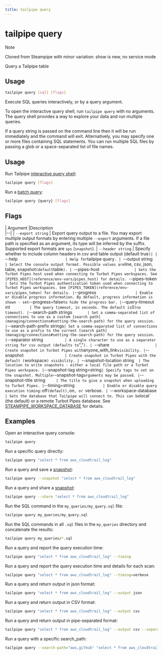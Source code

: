 ```yaml
---
title: tailpipe query
---
```


# tailpipe query

>[!NOTE]
> Cloned from Steampipe with minor variation: show is new, no service mode

Query a Tailpipe table

## Usage
```bash
tailpipe query [sql] [flags]
```

Execute SQL queries interactively, or by a query argument.

To open the interactive query shell, run `tailpipe query` with no arguments.  The query shell provides a way to explore your data and run multiple queries. 

If a query string is passed on the command line then it will be run immediately and the command will exit.  Alternatively, you may specify one or more files containing SQL statements.  You can run multiple SQL files by passing a glob or a space-separated list of file names.

## Usage
Run Tailpipe [interactive query shell](/docs/query/query-shell):
```bash
tailpipe query [flags]
```

Run a [batch query](/docs/query/batch-query):
```bash
tailpipe query {query} [flags]
```


## Flags

| Argument  |Description  
|--|
| `--export string`              | Export query output to a file. You may export multiple output formats by entering multiple `--export` arguments. If a file path is specified as an argument, its type will be inferred by the suffix. Supported export formats are `sps` (`snapshot`). 
| `--header string`              | Specify whether to include column headers in csv and table output (default true`)|
| `--help`                       | Help for `tailpipe query`.
| `--output string`              | Select the console output format. Possible values are `line, csv, json, table, snapshot` (default `table`).
| `--pipes-host`                 | Sets the Turbot Pipes host used when connecting to Turbot Pipes workspaces. See [PIPES_HOST](reference/env-vars/pipes_host) for details. 
  `--pipes-token`                | Sets the Turbot Pipes authentication token used when connecting to Turbot Pipes workspaces. See [PIPES_TOKEN](reference/env-vars/pipes_token) for details.
| `--progress`                   | Enable or disable progress information. By default, progress information is shown - set `--progress=false` to hide the progress bar.
| `--query-timeout int`          | The query timeout, in seconds. The default is `0` (no timeout).
| `--search-path strings`        | Set a comma-separated list of connections to use as a custom [search path](managing/connections#setting-the-search-path) for the query session.
| `--search-path-prefix strings` | Set a comma-separated list of connections to use as a prefix to the current [search path](managing/connections#setting-the-search-path) for the query session.
| `--separator string`           | A single character to use as a separator string for csv output (defaults to `","`).
| `--share`                      | Create snapshot in Turbot Pipes with `anyone_with_link` visibility.
| `--snapshot`                   | Create snapshot in Turbot Pipes with the default (`workspace`) visibility.
| `--snapshot-location string`   | The location to write snapshots - either a local file path or a Turbot Pipes workspace.
| `--snapshot-tag string=string` | Specify tags to set on the snapshot. Multiple `--snapshot-tag` arguments may be passed.
| `--snapshot-title string`      | The title to give a snapshot when uploading to Turbot Pipes.
| `--timing=string`              | Enable or disable query execution timing: `off` (default), `on`, or `verbose`.
| `--workspace-database`         | Sets the database that Tailpipe will connect to. This can be `local` (the default) or a remote Turbot Pipes database. See [STEAMPIPE_WORKSPACE_DATABASE](/docs/reference/env-vars/steampipe_workspace_database) for details. 



## Examples

Open an interactive query console:
```bash
tailpipe query
```

Run a specific query directly:
```bash
tailpipe query "select * from aws_cloudtrail_log"
```

Run a query and save a [snapshot](/docs/snapshots/batch-snapshots):
```bash
tailpipe query --snapshot "select * from aws_cloudtrail_log"
```

Run a query and share a [snapshot](/docs/snapshots/batch-snapshots):
```bash
tailpipe query --share "select * from aws_cloudtrail_log"
```

Run the SQL command in the `my_queries/my_query.sql` file:
```bash
tailpipe query my_queries/my_query.sql
```

Run the SQL commands in all `.sql` files in the `my_queries` directory and concatenate the results:
```bash
tailpipe query my_queries/*.sql
```

Run a query and report the query execution time:
```bash
tailpipe query "select * from aws_cloudtrail_log" --timing
```

Run a query and report the query execution time and details for each scan:
```bash
tailpipe query "select * from aws_cloudtrail_log" --timing=verbose
```

Run a query and return output in json format:
```bash
tailpipe query "select * from aws_cloudtrail_log" --output json
```

Run a query and return output in CSV format:
```bash
tailpipe query "select * from aws_cloudtrail_log" --output csv
```

Run a query and return output in pipe-separated format:
```bash
tailpipe query "select * from aws_cloudtrail_log" --output csv --separator '|'
```

Run a query with a specific search_path:
```bash
tailpipe query --search-path="aws,github" "select * from aws_cloudtrail_log"
```


